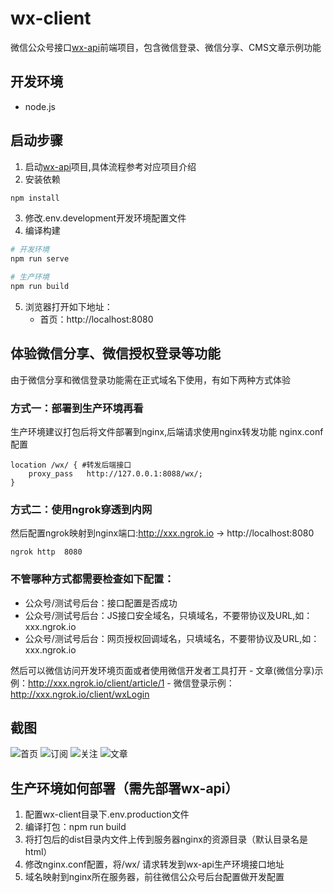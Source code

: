 # wx-client
微信公众号接口[wx-api](https://github.com/niefy/wx-api)前端项目，包含微信登录、微信分享、CMS文章示例功能

## 开发环境
- node.js

## 启动步骤
1. 启动[wx-api](https://github.com/niefy/wx-api)项目,具体流程参考对应项目介绍
2. 安装依赖

``` bash
npm install
```
3. 修改.env.development开发环境配置文件
4. 编译构建
``` bash
# 开发环境
npm run serve

# 生产环境
npm run build
```
5. 浏览器打开如下地址：
    - 首页：http://localhost:8080

## 体验微信分享、微信授权登录等功能
由于微信分享和微信登录功能需在正式域名下使用，有如下两种方式体验
### 方式一：部署到生产环境再看
生产环境建议打包后将文件部署到nginx,后端请求使用nginx转发功能
nginx.conf配置
```
location /wx/ { #转发后端接口
    proxy_pass   http://127.0.0.1:8088/wx/;
}
```
### 方式二：使用ngrok穿透到内网
然后配置ngrok映射到nginx端口:http://xxx.ngrok.io -> http://localhost:8080
```
ngrok http  8080
```

### 不管哪种方式都需要检查如下配置：
 - 公众号/测试号后台：接口配置是否成功
 - 公众号/测试号后台：JS接口安全域名，只填域名，不要带协议及URL,如：xxx.ngrok.io
 - 公众号/测试号后台：网页授权回调域名，只填域名，不要带协议及URL,如：xxx.ngrok.io

然后可以微信访问开发环境页面或者使用微信开发者工具打开
    - 文章(微信分享)示例：http://xxx.ngrok.io/client/article/1
    - 微信登录示例：http://xxx.ngrok.io/client/wxLogin


## 截图
![首页](https://s1.ax1x.com/2020/06/04/tBI5dA.jpg)
![订阅](https://s1.ax1x.com/2020/06/04/tBIfqH.jpg)
![关注](https://s1.ax1x.com/2020/06/04/tBIWse.jpg)
![文章](https://s1.ax1x.com/2020/06/04/tBI4Zd.jpg)

## 生产环境如何部署（需先部署wx-api）
1. 配置wx-client目录下.env.production文件
2. 编译打包：npm run build
3. 将打包后的dist目录内文件上传到服务器nginx的资源目录（默认目录名是html）
4. 修改nginx.conf配置，将/wx/ 请求转发到wx-api生产环境接口地址
5. 域名映射到nginx所在服务器，前往微信公众号后台配置做开发配置